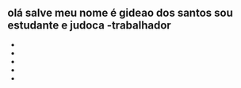 olá
salve meu nome é gideao dos santos sou estudante e judoca
-trabalhador
-
-
-
-
-
-

<!---
gideadossantos/gideadossantos is a ✨ special ✨ repository because its `README.md` (this file) appears on your GitHub profile.
You can click the Preview link to take a look at your changes.
--->

